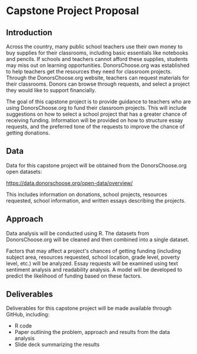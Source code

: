 # Capstone Project Proposal

## Introduction

Across the country, many public school teachers use their own money to buy supplies for their classrooms, including basic essentials like notebooks and pencils. If schools and teachers cannot afford these supplies, students may miss out on learning opportunities. DonorsChoose.org was established to help teachers get the resources they need for classroom projects. Through the DonorsChoose.org website, teachers can request materials for their classrooms. Donors can browse through requests, and select a project they would like to support financially.

The goal of this capstone project is to provide guidance to teachers who are using DonorsChoose.org to fund their classroom projects.  This will include suggestions on how to select a school project that has a greater chance of receiving funding. Information will be provided on how to structure essay requests, and the preferred tone of the requests to improve the chance of getting donations.

## Data

Data for this capstone project will be obtained from the DonorsChoose.org open datasets:

<https://data.donorschoose.org/open-data/overview/>

This includes information on donations, school projects, resources requested, school information, and written essays describing the projects.

## Approach

Data analysis will be conducted using R. The datasets from DonorsChoose.org will be cleaned and then combined into a single dataset.

Factors that may affect a project's chances of getting funding (including subject area, resources requested, school location, grade level, poverty level, etc.) will be analyzed. Essay requests will be examined using text sentiment analysis and readability analysis. A model will be developed to predict the likelihood of funding based on these factors. 

## Deliverables

Deliverables for this capstone project will be made available through GitHub, including:

*	R code
*	Paper outlining the problem, approach and results from the data analysis
*	Slide deck summarizing the results
